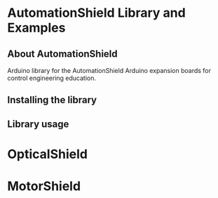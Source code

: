 # AutomationShield Library and Examples

## About AutomationShield

Arduino library for the AutomationShield Arduino expansion boards for control engineering education.

## Installing the library

## Library usage

# OpticalShield

# MotorShield
